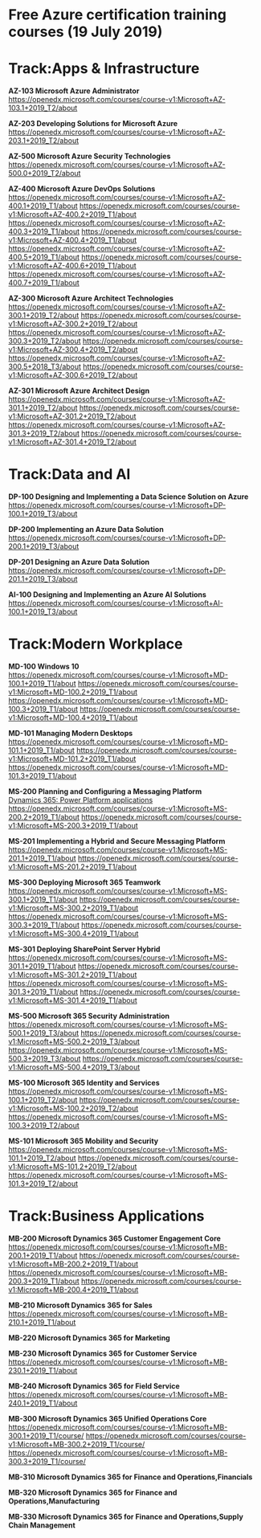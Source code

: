 # Free Azure certification training courses (19 July 2019)

# Track:Apps & Infrastructure
**AZ-103 Microsoft Azure Administrator** <br/>
https://openedx.microsoft.com/courses/course-v1:Microsoft+AZ-103.1+2019_T2/about

**AZ-203 Developing Solutions for Microsoft Azure** <br/>
https://openedx.microsoft.com/courses/course-v1:Microsoft+AZ-203.1+2019_T2/about

**AZ-500 Microsoft Azure Security Technologies** <br/>
https://openedx.microsoft.com/courses/course-v1:Microsoft+AZ-500.0+2019_T2/about

**AZ-400 Microsoft Azure DevOps Solutions** <br/>
https://openedx.microsoft.com/courses/course-v1:Microsoft+AZ-400.1+2019_T1/about
https://openedx.microsoft.com/courses/course-v1:Microsoft+AZ-400.2+2019_T1/about
https://openedx.microsoft.com/courses/course-v1:Microsoft+AZ-400.3+2019_T1/about
https://openedx.microsoft.com/courses/course-v1:Microsoft+AZ-400.4+2019_T1/about
https://openedx.microsoft.com/courses/course-v1:Microsoft+AZ-400.5+2019_T1/about
https://openedx.microsoft.com/courses/course-v1:Microsoft+AZ-400.6+2019_T1/about
https://openedx.microsoft.com/courses/course-v1:Microsoft+AZ-400.7+2019_T1/about

**AZ-300 Microsoft Azure Architect Technologies** <br/>
https://openedx.microsoft.com/courses/course-v1:Microsoft+AZ-300.1+2019_T2/about
https://openedx.microsoft.com/courses/course-v1:Microsoft+AZ-300.2+2019_T2/about
https://openedx.microsoft.com/courses/course-v1:Microsoft+AZ-300.3+2019_T2/about
https://openedx.microsoft.com/courses/course-v1:Microsoft+AZ-300.4+2019_T2/about
https://openedx.microsoft.com/courses/course-v1:Microsoft+AZ-300.5+2018_T3/about
https://openedx.microsoft.com/courses/course-v1:Microsoft+AZ-300.6+2019_T2/about

**AZ-301 Microsoft Azure Architect Design** <br/>
https://openedx.microsoft.com/courses/course-v1:Microsoft+AZ-301.1+2019_T2/about
https://openedx.microsoft.com/courses/course-v1:Microsoft+AZ-301.2+2019_T2/about
https://openedx.microsoft.com/courses/course-v1:Microsoft+AZ-301.3+2019_T2/about
https://openedx.microsoft.com/courses/course-v1:Microsoft+AZ-301.4+2019_T2/about

# Track:Data and AI
**DP-100 Designing and Implementing a Data Science Solution on Azure** <br/>
https://openedx.microsoft.com/courses/course-v1:Microsoft+DP-100.1+2019_T3/about

**DP-200 Implementing an Azure Data Solution** <br/>
https://openedx.microsoft.com/courses/course-v1:Microsoft+DP-200.1+2019_T3/about

**DP-201 Designing an Azure Data Solution** <br/>
https://openedx.microsoft.com/courses/course-v1:Microsoft+DP-201.1+2019_T3/about

**AI-100 Designing and Implementing an Azure AI Solutions** <br/>
https://openedx.microsoft.com/courses/course-v1:Microsoft+AI-100.1+2019_T3/about

# Track:Modern Workplace
**MD-100 Windows 10** <br/>
https://openedx.microsoft.com/courses/course-v1:Microsoft+MD-100.1+2019_T1/about
https://openedx.microsoft.com/courses/course-v1:Microsoft+MD-100.2+2019_T1/about
https://openedx.microsoft.com/courses/course-v1:Microsoft+MD-100.3+2019_T1/about
https://openedx.microsoft.com/courses/course-v1:Microsoft+MD-100.4+2019_T1/about

**MD-101 Managing Modern Desktops** <br/>
https://openedx.microsoft.com/courses/course-v1:Microsoft+MD-101.1+2019_T1/about
https://openedx.microsoft.com/courses/course-v1:Microsoft+MD-101.2+2019_T1/about
https://openedx.microsoft.com/courses/course-v1:Microsoft+MD-101.3+2019_T1/about

**MS-200 Planning and Configuring a Messaging Platform** <br/>
[Dynamics 365: Power Platform applications](https://openedx.microsoft.com/courses/course-v1:Microsoft+MS-200.1+2019_T1/about) <br/>
https://openedx.microsoft.com/courses/course-v1:Microsoft+MS-200.2+2019_T1/about
https://openedx.microsoft.com/courses/course-v1:Microsoft+MS-200.3+2019_T1/about

**MS-201 Implementing a Hybrid and Secure Messaging Platform** <br/>
https://openedx.microsoft.com/courses/course-v1:Microsoft+MS-201.1+2019_T1/about
https://openedx.microsoft.com/courses/course-v1:Microsoft+MS-201.2+2019_T1/about

**MS-300 Deploying Microsoft 365 Teamwork** <br/>
https://openedx.microsoft.com/courses/course-v1:Microsoft+MS-300.1+2019_T1/about
https://openedx.microsoft.com/courses/course-v1:Microsoft+MS-300.2+2019_T1/about
https://openedx.microsoft.com/courses/course-v1:Microsoft+MS-300.3+2019_T1/about
https://openedx.microsoft.com/courses/course-v1:Microsoft+MS-300.4+2019_T1/about

**MS-301 Deploying SharePoint Server Hybrid** <br/>
https://openedx.microsoft.com/courses/course-v1:Microsoft+MS-301.1+2019_T1/about
https://openedx.microsoft.com/courses/course-v1:Microsoft+MS-301.2+2019_T1/about
https://openedx.microsoft.com/courses/course-v1:Microsoft+MS-301.3+2019_T1/about
https://openedx.microsoft.com/courses/course-v1:Microsoft+MS-301.4+2019_T1/about

**MS-500 Microsoft 365 Security Administration** <br/>
https://openedx.microsoft.com/courses/course-v1:Microsoft+MS-500.1+2019_T3/about
https://openedx.microsoft.com/courses/course-v1:Microsoft+MS-500.2+2019_T3/about
https://openedx.microsoft.com/courses/course-v1:Microsoft+MS-500.3+2019_T3/about
https://openedx.microsoft.com/courses/course-v1:Microsoft+MS-500.4+2019_T3/about

**MS-100 Microsoft 365 Identity and Services** <br/>
https://openedx.microsoft.com/courses/course-v1:Microsoft+MS-100.1+2019_T2/about
https://openedx.microsoft.com/courses/course-v1:Microsoft+MS-100.2+2019_T2/about
https://openedx.microsoft.com/courses/course-v1:Microsoft+MS-100.3+2019_T2/about

**MS-101 Microsoft 365 Mobility and Security** <br/>
https://openedx.microsoft.com/courses/course-v1:Microsoft+MS-101.1+2019_T2/about
https://openedx.microsoft.com/courses/course-v1:Microsoft+MS-101.2+2019_T2/about
https://openedx.microsoft.com/courses/course-v1:Microsoft+MS-101.3+2019_T2/about

# Track:Business Applications
**MB-200 Microsoft Dynamics 365 Customer Engagement Core** <br/>
https://openedx.microsoft.com/courses/course-v1:Microsoft+MB-200.1+2019_T1/about
https://openedx.microsoft.com/courses/course-v1:Microsoft+MB-200.2+2019_T1/about
https://openedx.microsoft.com/courses/course-v1:Microsoft+MB-200.3+2019_T1/about
https://openedx.microsoft.com/courses/course-v1:Microsoft+MB-200.4+2019_T1/about

**MB-210 Microsoft Dynamics 365 for Sales** <br/>
https://openedx.microsoft.com/courses/course-v1:Microsoft+MB-210.1+2019_T1/about

**MB-220 Microsoft Dynamics 365 for Marketing** <br/>

**MB-230 Microsoft Dynamics 365 for Customer Service** <br/>
https://openedx.microsoft.com/courses/course-v1:Microsoft+MB-230.1+2019_T1/about

**MB-240 Microsoft Dynamics 365 for Field Service** <br/>
https://openedx.microsoft.com/courses/course-v1:Microsoft+MB-240.1+2019_T1/about

**MB-300 Microsoft Dynamics 365 Unified Operations Core** <br/>
https://openedx.microsoft.com/courses/course-v1:Microsoft+MB-300.1+2019_T1/course/
https://openedx.microsoft.com/courses/course-v1:Microsoft+MB-300.2+2019_T1/course/
https://openedx.microsoft.com/courses/course-v1:Microsoft+MB-300.3+2019_T1/course/

**MB-310 Microsoft Dynamics 365 for Finance and Operations,Financials** <br/>

**MB-320 Microsoft Dynamics 365 for Finance and Operations,Manufacturing** <br/>

**MB-330 Microsoft Dynamics 365 for Finance and Operations,Supply Chain Management** <br/>

